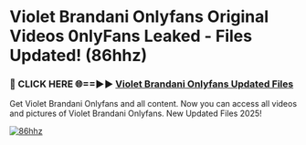 # Violet Brandani Onlyfans Original Videos 0nlyFans Leaked - Files Updated! (86hhz)

<h3>🔴 CLICK HERE 🌐==►► <a href="https://tinyurl.com/2wckxsce" rel="nofollow">Violet Brandani Onlyfans Updated Files</a></h3>

Get Violet Brandani Onlyfans and all content. Now you can access all videos and pictures of Violet Brandani Onlyfans. New Updated Files 2025!

[![86hhz](https://i.imgur.com/AFduVYN.gif)](https://tinyurl.com/2wckxsce)
